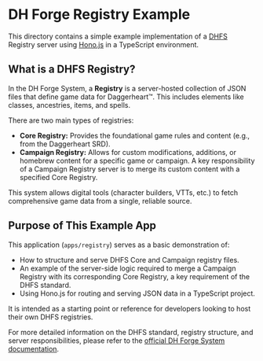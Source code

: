 # DH Forge Registry Example

This directory contains a simple example implementation of a [DHFS](https://github.com/DH-Forge/system) Registry server using [Hono.js](https://hono.dev/) in a TypeScript environment.

## What is a DHFS Registry?

In the DH Forge System, a **Registry** is a server-hosted collection of JSON files that define game data for Daggerheart™. This includes elements like classes, ancestries, items, and spells.

There are two main types of registries:
*   **Core Registry:** Provides the foundational game rules and content (e.g., from the Daggerheart SRD).
*   **Campaign Registry:** Allows for custom modifications, additions, or homebrew content for a specific game or campaign. A key responsibility of a Campaign Registry server is to merge its custom content with a specified Core Registry.

This system allows digital tools (character builders, VTTs, etc.) to fetch comprehensive game data from a single, reliable source.

## Purpose of This Example App

This application (`apps/registry`) serves as a basic demonstration of:
*   How to structure and serve DHFS Core and Campaign registry files.
*   An example of the server-side logic required to merge a Campaign Registry with its corresponding Core Registry, a key requirement of the DHFS standard.
*   Using Hono.js for routing and serving JSON data in a TypeScript project.

It is intended as a starting point or reference for developers looking to host their own DHFS registries.

For more detailed information on the DHFS standard, registry structure, and server responsibilities, please refer to the [official DH Forge System documentation](https://docs.dh-forge.com).
